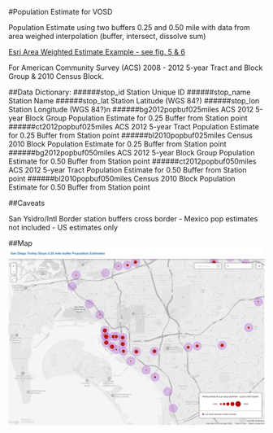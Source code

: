 #Population Estimate for VOSD

Population Estimate using two buffers 0.25 and 0.50 mile with data from area weighed interpolation (buffer, intersect, dissolve sum)

[Esri Area Weighted Estimate Example - see fig. 5 & 6](http://proceedings.esri.com/library/userconf/proc97/proc97/to300/pap298/p298.htm)

For American Community Survey (ACS) 2008 - 2012 5-year Tract and Block Group & 2010 Census Block.

##Data Dictionary:
######stop_id
Station Unique ID
######stop_name
Station Name
######stop_lat
Station Latitude (WGS 84?)
######stop_lon
Station Longitude (WGS 84?)n
######bg2012popbuf025miles
ACS 2012 5-year Block Group Population Estimate for 0.25 Buffer from Station point
######ct2012popbuf025miles
ACS 2012 5-year Tract Population Estimate for 0.25 Buffer from Station point
######bl2010popbuf025miles
Census 2010 Block Population Estimate for 0.25 Buffer from Station point
######bg2012popbuf050miles
ACS 2012 5-year Block Group Population Estimate for 0.50 Buffer from Station point
######ct2012popbuf050miles
ACS 2012 5-year Tract Population Estimate for 0.50 Buffer from Station point
######bl2010popbuf050miles
Census 2010 Block Population Estimate for 0.50 Buffer from Station point

##Caveats

San Ysidro/Intl Border station buffers cross border - Mexico pop estimates not included - US estimates only

##Map
[![CartoDB Map](images/cartodb.png)](http://nygeog.cartodb.com/viz/04b974b0-fc7c-11e3-8aba-0e230854a1cb/embed_map?title=true&description=true&search=true&shareable=true&cartodb_logo=true&layer_selector=true&legends=true&scrollwheel=true&fullscreen=true&sublayer_options=1|1&sql=&sw_lat=32.568081895668705&sw_lon=-117.28008270263672&ne_lat=32.80790895899682&ne_lon=-116.9168472290039)
